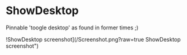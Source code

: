 # ShowDesktop
Pinnable 'toogle desktop' as found in former times ;)

!ShowDesktop screenshot](/Screenshot.png?raw=true ShowDesktop screenshot")